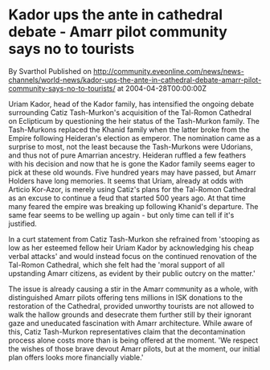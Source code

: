 # Kador ups the ante in cathedral debate - Amarr pilot community says no to tourists
By Svarthol
Published on http://community.eveonline.com/news/news-channels/world-news/kador-ups-the-ante-in-cathedral-debate-amarr-pilot-community-says-no-to-tourists/ at 2004-04-28T00:00:00Z

Uriam Kador, head of the Kador family, has intensified the ongoing debate surrounding Catiz Tash-Murkon's acquisition of the Tal-Romon Cathedral on Eclipticum by questioning the heir status of the Tash-Murkon family. The Tash-Murkons replaced the Khanid family when the latter broke from the Empire following Heideran's election as emperor. The nomination came as a surprise to most, not the least because the Tash-Murkons were Udorians, and thus not of pure Amarrian ancestry. Heideran ruffled a few feathers with his decision and now that he is gone the Kador family seems eager to pick at these old wounds. Five hundred years may have passed, but Amarr Holders have long memories. It seems that Uriam, already at odds with Articio Kor-Azor, is merely using Catiz's plans for the Tal-Romon Cathedral as an excuse to continue a feud that started 500 years ago. At that time many feared the empire was breaking up following Khanid's departure. The same fear seems to be welling up again - but only time can tell if it's justified.   
  
 In a curt statement from Catiz Tash-Murkon she refrained from 'stooping as low as her esteemed fellow heir Uriam Kador by acknowledging his cheap verbal attacks' and would instead focus on the continued renovation of the Tal-Romon Cathedral, which she felt had the 'moral support of all upstanding Amarr citizens, as evident by their public outcry on the matter.'   
  
 The issue is already causing a stir in the Amarr community as a whole, with distinguished Amarr pilots offering tens millions in ISK donations to the restoration of the Cathedral, provided unworthy tourists are not allowed to walk the hallow grounds and desecrate them further still by their ignorant gaze and uneducated fascination with Amarr architecture. While aware of this, Catiz Tash-Murkon representatives claim that the decontamination process alone costs more than is being offered at the moment. 'We respect the wishes of those brave devout Amarr pilots, but at the moment, our initial plan offers looks more financially viable.'


